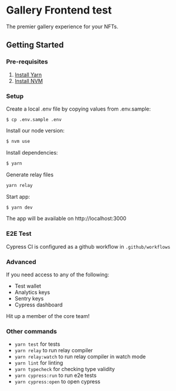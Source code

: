 # Gallery Frontend test

The premier gallery experience for your NFTs.

## Getting Started

### Pre-requisites

1. [Install Yarn](https://classic.yarnpkg.com/en/docs/install)
2. [Install NVM](https://github.com/nvm-sh/nvm)

### Setup

Create a local .env file by copying values from .env.sample:

```terminal
$ cp .env.sample .env
```

Install our node version:

```bash
$ nvm use
```

Install dependencies:

```bash
$ yarn
```

Generate relay files

```bash
yarn relay
```

Start app:

```bash
$ yarn dev
```

The app will be available on http://localhost:3000

### E2E Test

Cypress CI is configured as a github workflow in `.github/workflows`

### Advanced

If you need access to any of the following:

- Test wallet
- Analytics keys
- Sentry keys
- Cypress dashboard

Hit up a member of the core team!

### Other commands

- `yarn test` for tests
- `yarn relay` to run relay compiler
- `yarn relay:watch` to run relay compiler in watch mode
- `yarn lint` for linting
- `yarn typecheck` for checking type validity
- `yarn cypress:run` to run e2e tests
- `yarn cypress:open` to open cypress
